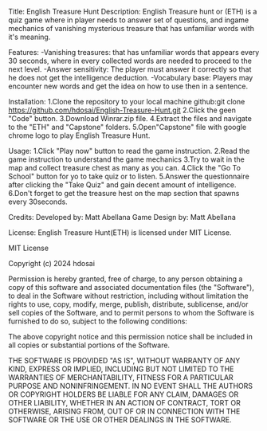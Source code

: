 Title: English Treasure Hunt
Description: English Treasure hunt or (ETH) is a quiz game where in player needs to answer set of questions, and ingame mechanics of vanishing mysterious treasure that has unfamiliar words with it's meaning.

Features:
-Vanishing treasures: that has unfamiliar words that appears every 30 seconds, where in every collected words are needed to proceed to the next level.
-Answer sensitivity: The player must answer it correctly so that he does not get the intelligence deduction.
-Vocabulary base: Players may encounter new words and get the idea on how to use then in a sentence.

Installation:
1.Clone the repository to your local machine github:git clone https://github.com/hdosai/English-Treasure-Hunt.git
2.Click the geen "Code" button.
3.Download Winrar.zip file.
4.Extract the files and navigate to the "ETH" and "Capstone" folders.
5.Open"Capstone" file with google chrome logo to play English Treasure Hunt.


Usage:
1.Click "Play now" button to read the game instruction.
2.Read the game instruction to understand the game mechanics
3.Try to wait in the map and collect treasure chest as many as you can.
4.Click the "Go To School" button for yo to take quiz or to listen.
5.Answer the questionnaire after clicking the "Take Quiz" and gain decent amount of intelligence.
6.Don't forget to get the treasure hest on the map section that spawns every 30seconds.

Credits:
Developed by: Matt Abellana
Game Design by: Matt Abellana

License:
English Treasure Hunt(ETH) is licensed under MIT License.

MIT License

Copyright (c) 2024 hdosai

Permission is hereby granted, free of charge, to any person obtaining a copy
of this software and associated documentation files (the "Software"), to deal
in the Software without restriction, including without limitation the rights
to use, copy, modify, merge, publish, distribute, sublicense, and/or sell
copies of the Software, and to permit persons to whom the Software is
furnished to do so, subject to the following conditions:

The above copyright notice and this permission notice shall be included in all
copies or substantial portions of the Software.

THE SOFTWARE IS PROVIDED "AS IS", WITHOUT WARRANTY OF ANY KIND, EXPRESS OR
IMPLIED, INCLUDING BUT NOT LIMITED TO THE WARRANTIES OF MERCHANTABILITY,
FITNESS FOR A PARTICULAR PURPOSE AND NONINFRINGEMENT. IN NO EVENT SHALL THE
AUTHORS OR COPYRIGHT HOLDERS BE LIABLE FOR ANY CLAIM, DAMAGES OR OTHER
LIABILITY, WHETHER IN AN ACTION OF CONTRACT, TORT OR OTHERWISE, ARISING FROM,
OUT OF OR IN CONNECTION WITH THE SOFTWARE OR THE USE OR OTHER DEALINGS IN THE
SOFTWARE.
